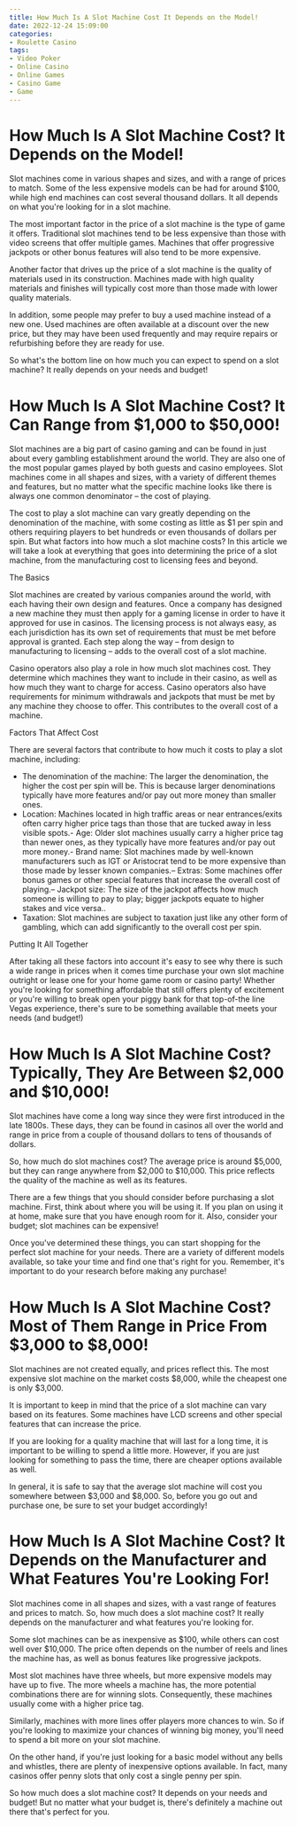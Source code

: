 ```yaml
---
title: How Much Is A Slot Machine Cost It Depends on the Model!
date: 2022-12-24 15:09:00
categories:
- Roulette Casino
tags:
- Video Poker
- Online Casino
- Online Games
- Casino Game
- Game
---
```



#  How Much Is A Slot Machine Cost? It Depends on the Model!

Slot machines come in various shapes and sizes, and with a range of prices to match. Some of the less expensive models can be had for around $100, while high end machines can cost several thousand dollars. It all depends on what you're looking for in a slot machine.

The most important factor in the price of a slot machine is the type of game it offers. Traditional slot machines tend to be less expensive than those with video screens that offer multiple games. Machines that offer progressive jackpots or other bonus features will also tend to be more expensive.

Another factor that drives up the price of a slot machine is the quality of materials used in its construction. Machines made with high quality materials and finishes will typically cost more than those made with lower quality materials.

In addition, some people may prefer to buy a used machine instead of a new one. Used machines are often available at a discount over the new price, but they may have been used frequently and may require repairs or refurbishing before they are ready for use.

So what's the bottom line on how much you can expect to spend on a slot machine? It really depends on your needs and budget!

#  How Much Is A Slot Machine Cost? It Can Range from $1,000 to $50,000!

Slot machines are a big part of casino gaming and can be found in just about every gambling establishment around the world. They are also one of the most popular games played by both guests and casino employees. Slot machines come in all shapes and sizes, with a variety of different themes and features, but no matter what the specific machine looks like there is always one common denominator – the cost of playing.

The cost to play a slot machine can vary greatly depending on the denomination of the machine, with some costing as little as $1 per spin and others requiring players to bet hundreds or even thousands of dollars per spin. But what factors into how much a slot machine costs? In this article we will take a look at everything that goes into determining the price of a slot machine, from the manufacturing cost to licensing fees and beyond.

The Basics

Slot machines are created by various companies around the world, with each having their own design and features. Once a company has designed a new machine they must then apply for a gaming license in order to have it approved for use in casinos. The licensing process is not always easy, as each jurisdiction has its own set of requirements that must be met before approval is granted. Each step along the way – from design to manufacturing to licensing – adds to the overall cost of a slot machine.

 Casino operators also play a role in how much slot machines cost. They determine which machines they want to include in their casino, as well as how much they want to charge for access. Casino operators also have requirements for minimum withdrawals and jackpots that must be met by any machine they choose to offer. This contributes to the overall cost of a machine.

Factors That Affect Cost

There are several factors that contribute to how much it costs to play a slot machine, including:
- The denomination of the machine: The larger the denomination, the higher the cost per spin will be. This is because larger denominations typically have more features and/or pay out more money than smaller ones.
- Location: Machines located in high traffic areas or near entrances/exits often carry higher price tags than those that are tucked away in less visible spots.- Age: Older slot machines usually carry a higher price tag than newer ones, as they typically have more features and/or pay out more money.- Brand name: Slot machines made by well-known manufacturers such as IGT or Aristocrat tend to be more expensive than those made by lesser known companies.– Extras: Some machines offer bonus games or other special features that increase the overall cost of playing.– Jackpot size: The size of the jackpot affects how much someone is willing to pay to play; bigger jackpots equate to higher stakes and vice versa..
- Taxation: Slot machines are subject to taxation just like any other form of gambling, which can add significantly to the overall cost per spin.

Putting It All Together

After taking all these factors into account it's easy to see why there is such a wide range in prices when it comes time purchase your own slot machine outright or lease one for your home game room or casino party! Whether you're looking for something affordable that still offers plenty of excitement or you're willing to break open your piggy bank for that top-of-the line Vegas experience, there's sure to be something available that meets your needs (and budget!)

#  How Much Is A Slot Machine Cost? Typically, They Are Between $2,000 and $10,000!

Slot machines have come a long way since they were first introduced in the late 1800s. These days, they can be found in casinos all over the world and range in price from a couple of thousand dollars to tens of thousands of dollars.

So, how much do slot machines cost? The average price is around $5,000, but they can range anywhere from $2,000 to $10,000. This price reflects the quality of the machine as well as its features.

There are a few things that you should consider before purchasing a slot machine. First, think about where you will be using it. If you plan on using it at home, make sure that you have enough room for it. Also, consider your budget; slot machines can be expensive!

Once you've determined these things, you can start shopping for the perfect slot machine for your needs. There are a variety of different models available, so take your time and find one that's right for you. Remember, it's important to do your research before making any purchase!

#  How Much Is A Slot Machine Cost? Most of Them Range in Price From $3,000 to $8,000!

Slot machines are not created equally, and prices reflect this. The most expensive slot machine on the market costs $8,000, while the cheapest one is only $3,000.

It is important to keep in mind that the price of a slot machine can vary based on its features. Some machines have LCD screens and other special features that can increase the price.

If you are looking for a quality machine that will last for a long time, it is important to be willing to spend a little more. However, if you are just looking for something to pass the time, there are cheaper options available as well.

In general, it is safe to say that the average slot machine will cost you somewhere between $3,000 and $8,000. So, before you go out and purchase one, be sure to set your budget accordingly!

#  How Much Is A Slot Machine Cost? It Depends on the Manufacturer and What Features You're Looking For!

Slot machines come in all shapes and sizes, with a vast range of features and prices to match. So, how much does a slot machine cost? It really depends on the manufacturer and what features you're looking for.

Some slot machines can be as inexpensive as $100, while others can cost well over $10,000. The price often depends on the number of reels and lines the machine has, as well as bonus features like progressive jackpots.

Most slot machines have three wheels, but more expensive models may have up to five. The more wheels a machine has, the more potential combinations there are for winning slots. Consequently, these machines usually come with a higher price tag.

Similarly, machines with more lines offer players more chances to win. So if you're looking to maximize your chances of winning big money, you'll need to spend a bit more on your slot machine.

On the other hand, if you're just looking for a basic model without any bells and whistles, there are plenty of inexpensive options available. In fact, many casinos offer penny slots that only cost a single penny per spin.

So how much does a slot machine cost? It depends on your needs and budget! But no matter what your budget is, there's definitely a machine out there that's perfect for you.